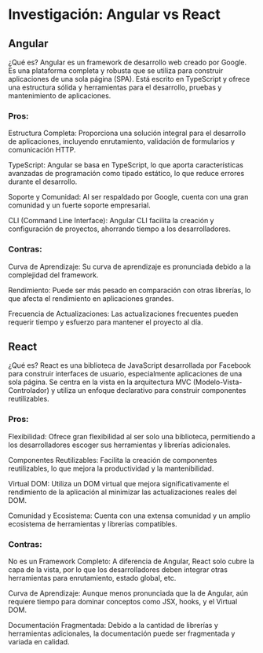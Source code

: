 # Investigación: Angular vs React
## Angular
¿Qué es? Angular es un framework de desarrollo web creado por Google. Es una plataforma completa y robusta que se utiliza para construir aplicaciones de una sola página (SPA). Está escrito en TypeScript y ofrece una estructura sólida y herramientas para el desarrollo, pruebas y mantenimiento de aplicaciones.

### Pros:

Estructura Completa: Proporciona una solución integral para el desarrollo de aplicaciones, incluyendo enrutamiento, validación de formularios y comunicación HTTP.

TypeScript: Angular se basa en TypeScript, lo que aporta características avanzadas de programación como tipado estático, lo que reduce errores durante el desarrollo.

Soporte y Comunidad: Al ser respaldado por Google, cuenta con una gran comunidad y un fuerte soporte empresarial.

CLI (Command Line Interface): Angular CLI facilita la creación y configuración de proyectos, ahorrando tiempo a los desarrolladores.

### Contras:

Curva de Aprendizaje: Su curva de aprendizaje es pronunciada debido a la complejidad del framework.

Rendimiento: Puede ser más pesado en comparación con otras librerías, lo que afecta el rendimiento en aplicaciones grandes.

Frecuencia de Actualizaciones: Las actualizaciones frecuentes pueden requerir tiempo y esfuerzo para mantener el proyecto al día.

## React
¿Qué es? React es una biblioteca de JavaScript desarrollada por Facebook para construir interfaces de usuario, especialmente aplicaciones de una sola página. Se centra en la vista en la arquitectura MVC (Modelo-Vista-Controlador) y utiliza un enfoque declarativo para construir componentes reutilizables.

### Pros:

Flexibilidad: Ofrece gran flexibilidad al ser solo una biblioteca, permitiendo a los desarrolladores escoger sus herramientas y librerías adicionales.

Componentes Reutilizables: Facilita la creación de componentes reutilizables, lo que mejora la productividad y la mantenibilidad.

Virtual DOM: Utiliza un DOM virtual que mejora significativamente el rendimiento de la aplicación al minimizar las actualizaciones reales del DOM.

Comunidad y Ecosistema: Cuenta con una extensa comunidad y un amplio ecosistema de herramientas y librerías compatibles.

### Contras:

No es un Framework Completo: A diferencia de Angular, React solo cubre la capa de la vista, por lo que los desarrolladores deben integrar otras herramientas para enrutamiento, estado global, etc.

Curva de Aprendizaje: Aunque menos pronunciada que la de Angular, aún requiere tiempo para dominar conceptos como JSX, hooks, y el Virtual DOM.

Documentación Fragmentada: Debido a la cantidad de librerías y herramientas adicionales, la documentación puede ser fragmentada y variada en calidad.